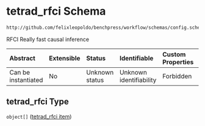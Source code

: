 # tetrad_rfci Schema

```txt
http://github.com/felixleopoldo/benchpress/workflow/schemas/config.schema.json#/properties/resources/properties/structure_learning_algorithms/properties/tetrad_rfci
```

RFCI Really fast causal inference

| Abstract            | Extensible | Status         | Identifiable            | Custom Properties | Additional Properties | Access Restrictions | Defined In                                                       |
| :------------------ | :--------- | :------------- | :---------------------- | :---------------- | :-------------------- | :------------------ | :--------------------------------------------------------------- |
| Can be instantiated | No         | Unknown status | Unknown identifiability | Forbidden         | Allowed               | none                | [config.schema.json*](config.schema.json "open original schema") |

## tetrad_rfci Type

`object[]` ([tetrad_rfci item](config-definitions-tetrad_rfci-item.md))

